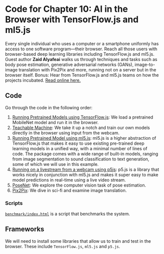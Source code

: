 # Code for Chapter 10: AI in the Browser with TensorFlow.js and ml5.js

Every single individual who uses a computer or a smartphone uniformly has access to one software program—their browser. Reach all those users with browser-based deep learning libraries including TensorFlow.js and ml5.js. Guest author **Zaid Alyafeai** walks us through techniques and tasks such as body pose estimation, generative adversarial networks (GANs), image-to-image translation with Pix2Pix and more, running not on a server but in the browser itself. Bonus: Hear from TensorFlow.js and ml5.js teams on how the projects incubated. [Read online here.](https://learning.oreilly.com/library/view/practical-deep-learning/9781492034858/ch10.html)

## Code

Go through the code in the following order:

1. [Running Pretrained Models using TensorFlow.js](https://github.com/practicaldl/Practical-Deep-Learning-Book/blob/master/code/chapter-10/mobilenet-example): We load a pretrained MobileNet model and run it in the browser.
2. [Teachable Machine](https://github.com/practicaldl/Practical-Deep-Learning-Book/blob/master/code/chapter-10/teachable-machine): We take it up a notch and train our own models directly in the browser using input from the webcam.
3. [Running Pretrained Model using ml5.js](https://github.com/practicaldl/Practical-Deep-Learning-Book/blob/master/code/chapter-10/ml5js): ml5.js is a higher abstraction of TensorFlow.js that makes it easy to use existing pre-trained deep learning models in a unified way, with a minimal number of lines of code. The package comes with a wide range of built-in models, ranging from image segmentation to sound classification to text generation, some of which we will use in this example.
4. [Running on a livestream from a webcam using p5js](https://github.com/practicaldl/Practical-Deep-Learning-Book/blob/master/code/chapter-10/p5js-webcam): p5.js is a library that works nicely in conjunction with ml5.js and makes it super easy to make model predictions in real-time using a live video stream.
5. [PoseNet](https://github.com/practicaldl/Practical-Deep-Learning-Book/blob/master/code/chapter-10/posenet): We explore the computer vision task of pose estimation.
6. [Pix2Pix](https://github.com/practicaldl/Practical-Deep-Learning-Book/blob/master/code/chapter-10/posenet): We dive in sci-fi and examine image translation.

### Scripts

[`benchmark/index.html`](https://github.com/practicaldl/Practical-Deep-Learning-Book/blob/master/code/chapter-10/benchmark) is a script that benchmarks the system.

## Frameworks

We will need to install some libraries that allow us to train and test in the browser. These include `TensorFlow.js`, `ml5.js` and `p5.js`.
